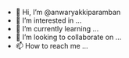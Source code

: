 - 👋 Hi, I’m @anwaryakkiparamban
- 👀 I’m interested in ...
- 🌱 I’m currently learning ...
- 💞️ I’m looking to collaborate on ...
- 📫 How to reach me ...

<!---
anwaryakkiparamban/anwaryakkiparamban is a ✨ special ✨ repository because its `README.md` (this file) appears on your GitHub profile.
You can click the Preview link to take a look at your changes.
--->
